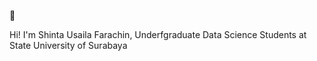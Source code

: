 👋

Hi! I'm Shinta Usaila Farachin,
Underfgraduate Data Science Students 
at State University of Surabaya 
